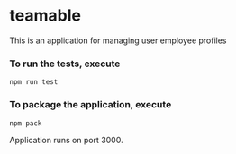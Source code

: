 # teamable
This is an application for managing user employee profiles

### To run the tests, execute

    npm run test

### To package the application, execute

    npm pack

Application runs on port 3000.
